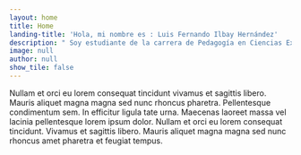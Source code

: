 ```yaml
---
layout: home
title: Home
landing-title: 'Hola, mi nombre es : Luis Fernando Ilbay Hernández'
description: " Soy estudiante de la carrera de Pedagogía en Ciencias Experimentales: Informática "
image: null
author: null
show_tile: false
---
```


Nullam et orci eu lorem consequat tincidunt vivamus et sagittis libero. Mauris aliquet magna magna sed nunc rhoncus pharetra. Pellentesque condimentum sem. In efficitur ligula tate urna. Maecenas laoreet massa vel lacinia pellentesque lorem ipsum dolor. Nullam et orci eu lorem consequat tincidunt. Vivamus et sagittis libero. Mauris aliquet magna magna sed nunc rhoncus amet pharetra et feugiat tempus.
